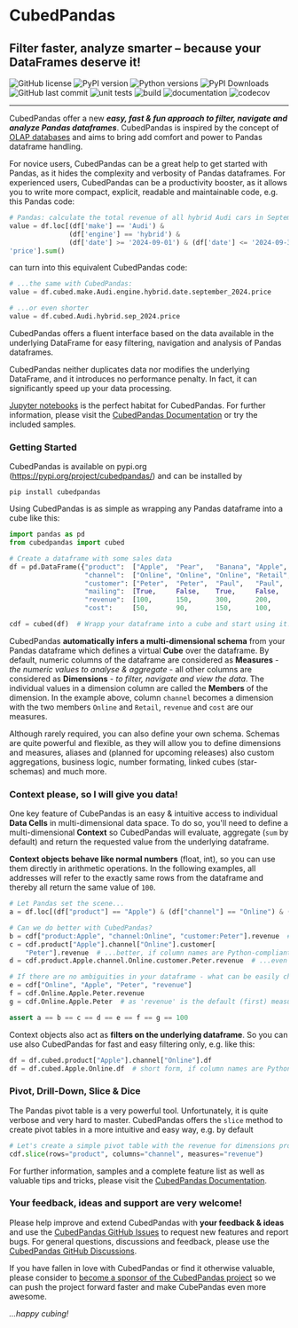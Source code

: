 # CubedPandas 

## Filter faster, analyze smarter – because your DataFrames deserve it!

![GitHub license](https://img.shields.io/github/license/Zeutschler/cubedpandas?color=A1C547)
![PyPI version](https://img.shields.io/pypi/v/cubedpandas?logo=pypi&logoColor=979DA4&color=A1C547)
![Python versions](https://img.shields.io/badge/dynamic/toml?url=https%3A%2F%2Fraw.githubusercontent.com%2FZeutschler%2Fcubedpandas%2Fmaster%2Fpyproject.toml&query=%24%5B'project'%5D%5B'requires-python'%5D&color=A1C547)
![PyPI Downloads](https://img.shields.io/pypi/dm/cubedpandas.svg?logo=pypi&logoColor=979DA4&label=PyPI%20downloads&color=A1C547)
![GitHub last commit](https://img.shields.io/github/last-commit/Zeutschler/cubedpandas?logo=github&logoColor=979DA4&color=A1C547)
![unit tests](https://img.shields.io/github/actions/workflow/status/zeutschler/cubedpandas/python-package.yml?logo=GitHub&logoColor=979DA4&label=unit%20tests&color=A1C547)
![build](https://img.shields.io/github/actions/workflow/status/zeutschler/cubedpandas/python-package.yml?logo=GitHub&logoColor=979DA4&color=A1C547)
![documentation](https://img.shields.io/github/actions/workflow/status/zeutschler/cubedpandas/static-site-upload.yml?logo=GitHub&logoColor=979DA4&label=docs&color=A1C547&link=https%3A%2F%2Fzeutschler.github.io%2Fcubedpandas%2F)
![codecov](https://codecov.io/github/Zeutschler/cubedpandas/graph/badge.svg?token=B12O0B6F10)


-----------------

CubedPandas offer a new ***easy, fast & fun approach to filter, navigate and analyze Pandas dataframes***.
CubedPandas is inspired by the concept of [OLAP databases](https://en.wikipedia.org/wiki/Online_analytical_processing)
and aims to bring add comfort and power to Pandas dataframe handling.

For novice users, CubedPandas can be a great help to get started with Pandas, as it hides
the complexity and verbosity of Pandas dataframes. For experienced users, CubedPandas
can be a productivity booster, as it allows you to write more compact, explicit, readable and
maintainable code, e.g. this Pandas code:

```python
# Pandas: calculate the total revenue of all hybrid Audi cars in September 2024
value = df.loc[(df['make'] == 'Audi') &
               (df['engine'] == 'hybrid') &
               (df['date'] >= '2024-09-01') & (df['date'] <= '2024-09-30'),
'price'].sum()
```

can turn into this equivalent CubedPandas code:

```python
# ...the same with CubedPandas:
value = df.cubed.make.Audi.engine.hybrid.date.september_2024.price

# ...or even shorter
value = df.cubed.Audi.hybrid.sep_2024.price
```

CubedPandas offers a fluent interface based on the data available in the underlying DataFrame
for easy filtering, navigation and analysis of Pandas dataframes.

CubedPandas neither duplicates data nor modifies the underlying DataFrame, and it introduces no
performance penalty. In fact, it can significantly speed up your data processing.

[Jupyter notebooks](https://jupyter.org) is the perfect habitat for CubedPandas.
For further information, please visit the [CubedPandas Documentation](https://zeutschler.github.io/cubedpandas/)
or try the included samples.

### Getting Started

CubedPandas is available on pypi.org (https://pypi.org/project/cubedpandas/) and can be installed by

```console
pip install cubedpandas
```

Using CubedPandas is as simple as wrapping any Pandas dataframe into a cube like this:

```python
import pandas as pd
from cubedpandas import cubed

# Create a dataframe with some sales data
df = pd.DataFrame({"product":  ["Apple",  "Pear",   "Banana", "Apple",  "Pear",   "Banana"],
                   "channel":  ["Online", "Online", "Online", "Retail", "Retail", "Retail"],
                   "customer": ["Peter",  "Peter",  "Paul",   "Paul",   "Mary",   "Mary"  ],
                   "mailing":  [True,     False,    True,     False,    True,     False   ],
                   "revenue":  [100,      150,      300,      200,      250,      350     ],
                   "cost":     [50,       90,       150,      100,      150,      175     ]})

cdf = cubed(df)  # Wrapp your dataframe into a cube and start using it!
```

CubedPandas **automatically infers a multi-dimensional schema** from your Pandas dataframe which 
defines a virtual **Cube** over the dataframe. By default, numeric columns of the dataframe 
are considered as **Measures** - *the numeric values to analyse & aggregate* - all other columns are 
considered as **Dimensions** - *to filter, navigate and view the data*. The individual values in a 
dimension column are called the **Members** of the dimension. In the example above, column `channel`
becomes a dimension with the two members `Online` and `Retail`, `revenue` and `cost` are our measures.

Although rarely required, you can also define your own schema. Schemas are quite powerful and flexible, 
as they will allow you to define dimensions and measures, aliases and (planned for upcoming releases)
also custom aggregations, business logic, number formating, linked cubes (star-schemas) and much more.

### Context please, so I will give you data!
One key feature of CubePandas is an easy & intuitive access to individual **Data Cells** in
multi-dimensional data space. To do so, you'll need to define a multi-dimensional **Context** so
CubedPandas will evaluate, aggregate (`sum` by default) and return the requested value from 
the underlying dataframe.

**Context objects behave like normal numbers** (float, int), so you can use them directly in arithmetic
operations. In the following examples, all addresses will refer to the exactly same rows from the dataframe
and thereby all return the same value of `100`. 

```python
# Let Pandas set the scene...
a = df.loc[(df["product"] == "Apple") & (df["channel"] == "Online") & (df["customer"] == "Peter"), "revenue"].sum()

# Can we do better with CubedPandas? 
b = cdf["product:Apple", "channel:Online", "customer:Peter"].revenue  # explicit, readable, flexible and fast  
c = cdf.product["Apple"].channel["Online"].customer[
    "Peter"].revenue  # ...better, if column names are Python-compliant  
d = cdf.product.Apple.channel.Online.customer.Peter.revenue  # ...even better, if member names are Python-compliant

# If there are no ambiguities in your dataframe - what can be easily checked - then you can use this shorthand forms:
e = cdf["Online", "Apple", "Peter", "revenue"]
f = cdf.Online.Apple.Peter.revenue
g = cdf.Online.Apple.Peter  # as 'revenue' is the default (first) measure of the cube, it can be omitted

assert a == b == c == d == e == f == g == 100
```

Context objects also act as **filters on the underlying dataframe**. So you can use also CubedPandas for
fast and easy filtering only, e.g. like this:

```python   
df = df.cubed.product["Apple"].channel["Online"].df
df = df.cubed.Apple.Online.df  # short form, if column names are Python-compliant and there are no ambiguities
```

### Pivot, Drill-Down, Slice & Dice

The Pandas pivot table is a very powerful tool. Unfortunately, it is quite verbose and very hard to master.
CubedPandas offers the `slice` method to create pivot tables in a more intuitive and easy way, e.g. by default

```python   
# Let's create a simple pivot table with the revenue for dimensions products and channels
cdf.slice(rows="product", columns="channel", measures="revenue")
```

For further information, samples and a complete feature list as well as valuable tips and tricks,
please visit the [CubedPandas Documentation](https://zeutschler.github.io/cubedpandas/).


### Your feedback, ideas and support are very welcome!
Please help improve and extend CubedPandas with **your feedback & ideas** and use the 
[CubedPandas GitHub Issues](https://github.com/Zeutschler/cubedpandas/issues) to request new features and report bugs. 
For general questions, discussions and feedback, please use the 
[CubedPandas GitHub Discussions](https://github.com/Zeutschler/cubedpandas/discussions).

If you have fallen in love with CubedPandas or find it otherwise valuable, 
please consider to [become a sponsor of the CubedPandas project](https://github.com/sponsors/Zeutschler) so we 
can push the project forward faster and make CubePandas even more awesome.

*...happy cubing!*
